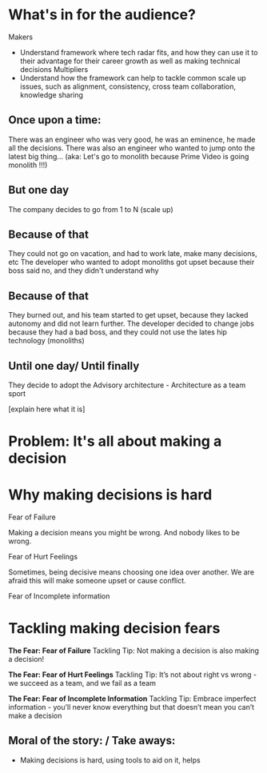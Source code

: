 
# What's in for the audience?
Makers
* Understand framework where tech radar fits, and how they can use it to their advantage for their career growth as well as making technical decisions
Multipliers
* Understand how the framework can help to tackle common scale up issues, such as alignment, consistency, cross team collaboration, knowledge sharing


## Once upon a time:
There was an engineer who was very good, he was an eminence, he made all the decisions.
There was also an engineer who wanted to jump onto the latest big thing... (aka: Let's go to monolith because Prime Video is going monolith !!!)

## But one day
The company decides to go from 1 to N (scale up) 
## Because of that
They could not go on vacation, and had to work late, make many decisions, etc
The developer who wanted to adopt monoliths got upset because their boss said no, and they didn't understand why
## Because of that
They burned out, and his team started to get upset, because they lacked autonomy and did not learn further.
The developer decided to change jobs because they had a bad boss, and they could not use the lates hip technology (monoliths)


## Until one day/ Until finally
They decide to adopt the Advisory architecture  - Architecture as a team sport

[explain here what it is]



# Problem: It's all about making a decision




# Why making decisions is hard

Fear of Failure

Making a decision means you might be wrong. And nobody likes to be wrong.

Fear of Hurt Feelings

Sometimes, being decisive means choosing one idea over another. We are afraid this will make someone upset or cause conflict.

Fear of Incomplete information




# Tackling making decision fears

**The Fear: Fear of Failure**
Tackling Tip:  Not making a decision is also making a decision!

**The Fear: Fear of Hurt Feelings**
Tackling Tip:  It’s not about right vs wrong - we succeed as a team, and we fail as a team

**The Fear: Fear of Incomplete Information**
Tackling Tip: Embrace imperfect information - you’ll never know everything but that doesn’t mean you can’t make a decision











## Moral of the story: / Take aways:
- Making decisions is hard, using tools to aid on it, helps